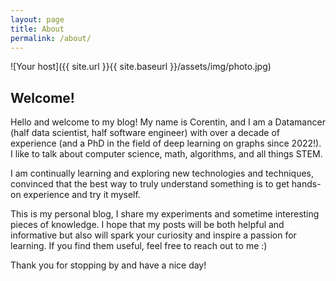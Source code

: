 ```yaml
---
layout: page
title: About
permalink: /about/
---
```


![Your host]({{ site.url }}{{ site.baseurl }}/assets/img/photo.jpg)

## Welcome!

Hello and welcome to my blog! My name is Corentin, and I am a Datamancer (half data scientist, half software engineer) with over a decade of experience (and a PhD in the field of deep learning on graphs since 2022!). I like to talk about computer science, math, algorithms, and all things STEM.

I am continually learning and exploring new technologies and techniques, convinced that the best way to truly understand something is to get hands-on experience and try it myself.

This is my personal blog, I share my experiments and sometime interesting pieces of knowledge.
I hope that my posts will be both helpful and informative but also will spark your curiosity and inspire a passion for learning. If you find them useful, feel free to reach out to me :)

Thank you for stopping by and have a nice day!

